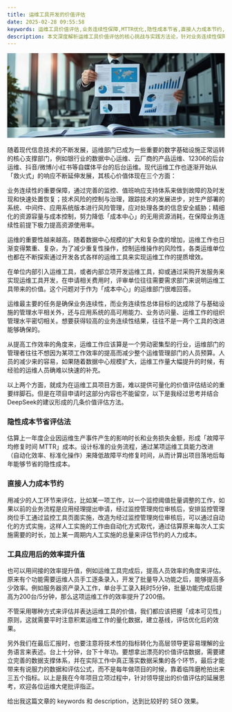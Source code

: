 ```yaml
---
title: 运维工具开发的价值评估
date: 2025-02-28 09:55:58
keywords: 运维工具价值评估,业务连续性保障,MTTR优化,隐性成本节省,直接人力成本节约,运维效率提升,成本可见性原则,运维数据基线,运维工具立项,数字基础设施运维
description: 本文深度解析运维工具价值评估的核心挑战与实践方法论，针对业务连续性保障、隐性成本（如MTTR优化）节省、直接人力成本节约三大维度，提出量化评估框架。结合银行业、云厂商、12306等真实场景，详解如何通过自动化工具降低故障修复时间、减少人工操作环节、提升资源利用率，并强调建立运维数据基线的重要性。文章为运维部门提供从项目立项到高层汇报的完整策略，助力将技术指标转化为业务语言，破解“成本中心”的价值证明难题，实现运维工具从效率提升到业务驱动的跨越。
---
```


![image-20250228195707403](20250228-how-to-measure-devops-cost/image-20250228195707403.png)

随着现代信息技术的不断发展，运维部门已成为一些重要的数字基础设施正常运转的核心支撑部门，例如银行业的数据中心运维、云厂商的产品运维、12306的后台运维、抖音/微博/小红书等自媒体平台的后台运维。现代运维工作也逐渐开始从「救火式」的响应不断延伸发展，其核心价值体现在三个方面：

业务连续性的重要保障，通过完善的监控、值班响应支持体系来做到故障的及时发现和快速处置恢复；技术风险的控制与治理，跟踪技术的发展进步，对生产部署的系统、中间件、应用系统版本进行风险管理，应对处理各类的信息安全威胁；精细化的资源容量与成本控制，努力降低「成本中心」的无用资源消耗，在保障业务连续性前提下极力提高资源使用率。

运维的重要性越来越高，随着数据中心规模的扩大和复杂度的增加，运维工作也日渐变得繁重、复杂，为了减少重复性操作，控制运维操作的风险性，各类运维单位也都在不断探索通过开发各式各样的运维工具来实现运维工作的提质增效。

在单位内部引入运维工具，或者内部立项开发运维工具，抑或通过采购开发服务来实现运维工具开发，在申请相关费用时，评审单位往往需要需求部门来说明运维工具带来的价值。这个问题对于作为「成本中心」的运维部门很难回答。

运维最主要的任务是确保业务连续性，而业务连续性总体目标的达成除了与基础设施的管理水平相关外，还与应用系统的高可用能力、业务访问量、运维工作的组织管理水平密切相关。想要获得较高的业务连续性结果，往往不是一两个工具的改进能够确保的。

从提高工作效率的角度来，运维工作应该算是一个劳动密集型的行业，运维部门的管理者往往不想因为某项工作效率的提高而减少整个运维管理部门的人员预算。人员的减少来的容易，如果随着数据中心规模扩大，运维工作量大幅提升的时候，有经验的运维人员确难以快速的补充。

以上两个方面，就成为在运维工具项目方面，难以提供可量化的价值评估结论的重要绊脚石。但是在项目申请时这部分内容也不能留空，以下是我经过思考并结合DeepSeek的建议形成的几条价值评估方法。

### 隐性成本节省评估法

估算上一年度企业因运维生产事件产生的影响时长和业务损失金额，形成「故障平均修复时间 MTTR」成本。设计标准的业务流程，通过某项运维工具能力改进（自动化效率、标准化操作）来降低故障平均修复时间，从而计算出项目落地后每年能够节省的隐性成本。

### 直接人力成本节约

用减少的人工环节来评估，比如某一项工作，以一个监控阈值批量调整的工作，如果以前的业务流程是应用经理提出申请，经过监控管理岗位审核后，安排监控管理岗位手工通过监控工具页面实施，改造为经过监控管理岗位审核后，可以通过自动化的方式实施，这样人工实施的工作由自动化方式取代，通过估算原来每次人工实施需要的时长，加上某一周期内人工实施的总量来评估节约的人力成本。

### 工具应用后的效率提升值
也可以用间接的效率提升值，例如运维工具完成后，提高人员效率的角度来评估。原来有个功能需要运维人员手工逐条录入，开发了批量导入功能之后，能够提高多少效率。例如服务器资产录入工作，单台手工录入耗时5分钟，批量功能完成后提高为200台/5分钟，那么这项运维工作的效率提升了200倍。

不管采用哪种方式来评估并表达运维工具的价值，我们都应该把握「成本可见性」原则，这就需要平时注意积累运维工作的量化数据，建立基线，评估优化后的效果。

另外我们在最后汇报时，也要注意将技术性的指标转化为高层领导更容易理解的业务语言来表述。台上十分钟，台下十年功。要想拿出漂亮的价值评估数据，需要建立完善的数据支撑体系，并在实际工作中真正落实数据采集的各个环节，最后才能带来有说服力的数据和评估公式，而不是每年做项目的时候，靠着临阵磨枪拍出来三五个指标。以上是我在今年项目立项过程中，针对领导提出的价值评估的延展思考，欢迎各位运维大佬批评指正。

给出我这篇文章的 keywords 和 description，达到比较好的 SEO 效果。
